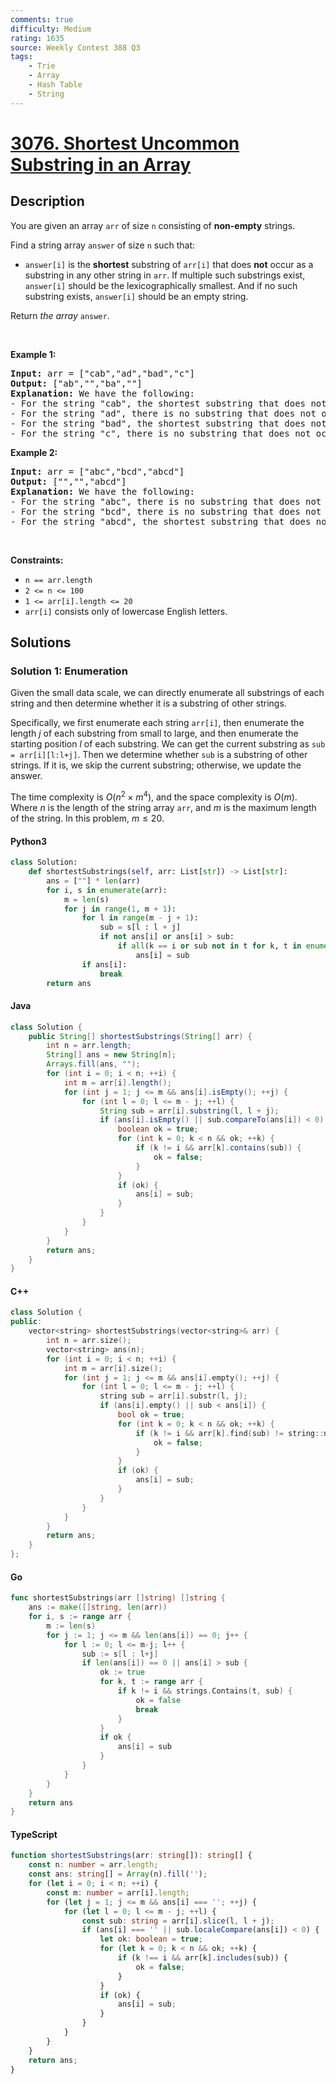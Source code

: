 ```yaml
---
comments: true
difficulty: Medium
rating: 1635
source: Weekly Contest 388 Q3
tags:
    - Trie
    - Array
    - Hash Table
    - String
---
```


<!-- problem:start -->

# [3076. Shortest Uncommon Substring in an Array](https://leetcode.com/problems/shortest-uncommon-substring-in-an-array)

## Description

<!-- description:start -->

<p>You are given an array <code>arr</code> of size <code>n</code> consisting of <strong>non-empty</strong> strings.</p>

<p>Find a string array <code>answer</code> of size <code>n</code> such that:</p>

<ul>
	<li><code>answer[i]</code> is the <strong>shortest</strong> <span data-keyword="substring">substring</span> of <code>arr[i]</code> that does <strong>not</strong> occur as a substring in any other string in <code>arr</code>. If multiple such substrings exist, <code>answer[i]</code> should be the <span data-keyword="lexicographically-smaller-string">lexicographically smallest</span>. And if no such substring exists, <code>answer[i]</code> should be an empty string.</li>
</ul>

<p>Return <em>the array </em><code>answer</code>.</p>

<p>&nbsp;</p>
<p><strong class="example">Example 1:</strong></p>

<pre>
<strong>Input:</strong> arr = [&quot;cab&quot;,&quot;ad&quot;,&quot;bad&quot;,&quot;c&quot;]
<strong>Output:</strong> [&quot;ab&quot;,&quot;&quot;,&quot;ba&quot;,&quot;&quot;]
<strong>Explanation:</strong> We have the following:
- For the string &quot;cab&quot;, the shortest substring that does not occur in any other string is either &quot;ca&quot; or &quot;ab&quot;, we choose the lexicographically smaller substring, which is &quot;ab&quot;.
- For the string &quot;ad&quot;, there is no substring that does not occur in any other string.
- For the string &quot;bad&quot;, the shortest substring that does not occur in any other string is &quot;ba&quot;.
- For the string &quot;c&quot;, there is no substring that does not occur in any other string.
</pre>

<p><strong class="example">Example 2:</strong></p>

<pre>
<strong>Input:</strong> arr = [&quot;abc&quot;,&quot;bcd&quot;,&quot;abcd&quot;]
<strong>Output:</strong> [&quot;&quot;,&quot;&quot;,&quot;abcd&quot;]
<strong>Explanation:</strong> We have the following:
- For the string &quot;abc&quot;, there is no substring that does not occur in any other string.
- For the string &quot;bcd&quot;, there is no substring that does not occur in any other string.
- For the string &quot;abcd&quot;, the shortest substring that does not occur in any other string is &quot;abcd&quot;.
</pre>

<p>&nbsp;</p>
<p><strong>Constraints:</strong></p>

<ul>
	<li><code>n == arr.length</code></li>
	<li><code>2 &lt;= n &lt;= 100</code></li>
	<li><code>1 &lt;= arr[i].length &lt;= 20</code></li>
	<li><code>arr[i]</code> consists only of lowercase English letters.</li>
</ul>

<!-- description:end -->

## Solutions

<!-- solution:start -->

### Solution 1: Enumeration

Given the small data scale, we can directly enumerate all substrings of each string and then determine whether it is a substring of other strings.

Specifically, we first enumerate each string `arr[i]`, then enumerate the length $j$ of each substring from small to large, and then enumerate the starting position $l$ of each substring. We can get the current substring as `sub = arr[i][l:l+j]`. Then we determine whether `sub` is a substring of other strings. If it is, we skip the current substring; otherwise, we update the answer.

The time complexity is $O(n^2 \times m^4)$, and the space complexity is $O(m)$. Where $n$ is the length of the string array `arr`, and $m$ is the maximum length of the string. In this problem, $m \le 20$.

<!-- tabs:start -->

#### Python3

```python
class Solution:
    def shortestSubstrings(self, arr: List[str]) -> List[str]:
        ans = [""] * len(arr)
        for i, s in enumerate(arr):
            m = len(s)
            for j in range(1, m + 1):
                for l in range(m - j + 1):
                    sub = s[l : l + j]
                    if not ans[i] or ans[i] > sub:
                        if all(k == i or sub not in t for k, t in enumerate(arr)):
                            ans[i] = sub
                if ans[i]:
                    break
        return ans
```

#### Java

```java
class Solution {
    public String[] shortestSubstrings(String[] arr) {
        int n = arr.length;
        String[] ans = new String[n];
        Arrays.fill(ans, "");
        for (int i = 0; i < n; ++i) {
            int m = arr[i].length();
            for (int j = 1; j <= m && ans[i].isEmpty(); ++j) {
                for (int l = 0; l <= m - j; ++l) {
                    String sub = arr[i].substring(l, l + j);
                    if (ans[i].isEmpty() || sub.compareTo(ans[i]) < 0) {
                        boolean ok = true;
                        for (int k = 0; k < n && ok; ++k) {
                            if (k != i && arr[k].contains(sub)) {
                                ok = false;
                            }
                        }
                        if (ok) {
                            ans[i] = sub;
                        }
                    }
                }
            }
        }
        return ans;
    }
}
```

#### C++

```cpp
class Solution {
public:
    vector<string> shortestSubstrings(vector<string>& arr) {
        int n = arr.size();
        vector<string> ans(n);
        for (int i = 0; i < n; ++i) {
            int m = arr[i].size();
            for (int j = 1; j <= m && ans[i].empty(); ++j) {
                for (int l = 0; l <= m - j; ++l) {
                    string sub = arr[i].substr(l, j);
                    if (ans[i].empty() || sub < ans[i]) {
                        bool ok = true;
                        for (int k = 0; k < n && ok; ++k) {
                            if (k != i && arr[k].find(sub) != string::npos) {
                                ok = false;
                            }
                        }
                        if (ok) {
                            ans[i] = sub;
                        }
                    }
                }
            }
        }
        return ans;
    }
};
```

#### Go

```go
func shortestSubstrings(arr []string) []string {
	ans := make([]string, len(arr))
	for i, s := range arr {
		m := len(s)
		for j := 1; j <= m && len(ans[i]) == 0; j++ {
			for l := 0; l <= m-j; l++ {
				sub := s[l : l+j]
				if len(ans[i]) == 0 || ans[i] > sub {
					ok := true
					for k, t := range arr {
						if k != i && strings.Contains(t, sub) {
							ok = false
							break
						}
					}
					if ok {
						ans[i] = sub
					}
				}
			}
		}
	}
	return ans
}
```

#### TypeScript

```ts
function shortestSubstrings(arr: string[]): string[] {
    const n: number = arr.length;
    const ans: string[] = Array(n).fill('');
    for (let i = 0; i < n; ++i) {
        const m: number = arr[i].length;
        for (let j = 1; j <= m && ans[i] === ''; ++j) {
            for (let l = 0; l <= m - j; ++l) {
                const sub: string = arr[i].slice(l, l + j);
                if (ans[i] === '' || sub.localeCompare(ans[i]) < 0) {
                    let ok: boolean = true;
                    for (let k = 0; k < n && ok; ++k) {
                        if (k !== i && arr[k].includes(sub)) {
                            ok = false;
                        }
                    }
                    if (ok) {
                        ans[i] = sub;
                    }
                }
            }
        }
    }
    return ans;
}
```

<!-- tabs:end -->

<!-- solution:end -->

<!-- problem:end -->
